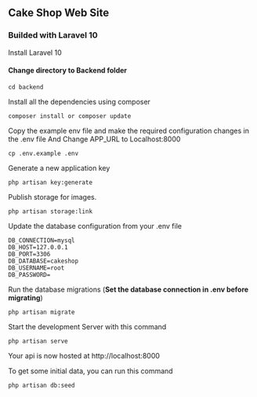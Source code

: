 ## Cake Shop Web Site 

### Builded with Laravel 10 


Install Laravel 10 

#### Change directory to Backend folder
 
    cd backend

Install all the dependencies using composer

    composer install or composer update

Copy the example env file and make the required configuration changes in the .env file
And Change APP_URL to Localhost:8000

    cp .env.example .env  

Generate a new application key

    php artisan key:generate

Publish storage for images.

    php artisan storage:link

Update the database configuration from your .env file

    DB_CONNECTION=mysql
    DB_HOST=127.0.0.1
    DB_PORT=3306
    DB_DATABASE=cakeshop
    DB_USERNAME=root
    DB_PASSWORD=


Run the database migrations
(**Set the database connection in .env before migrating**)

    php artisan migrate

Start the development Server with this command

    php artisan serve

Your api is now hosted at http://localhost:8000

To get some initial data, you can run this command

```bash
php artisan db:seed
```
